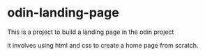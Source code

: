 # odin-landing-page
This is a project to build a landing page in the odin project

it involves using html and css to create a home page from scratch.
